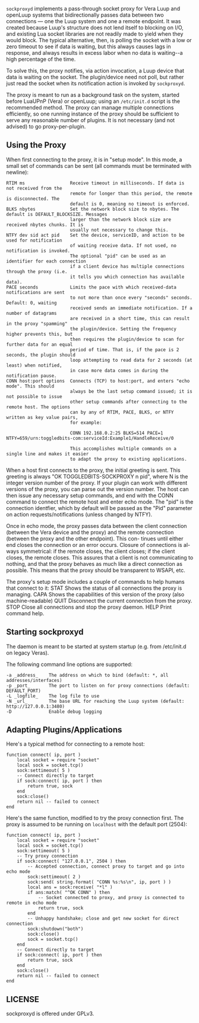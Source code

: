 `sockproxyd` implements a pass-through socket proxy for Vera Luup and openLuup systems that bidirectionally passes data between two connections &mdash; one the Luup system and one a remote endpoint. It was created because Luup's structure does not lend itself to blocking on I/O, and existing Lua socket libraries are not readily made to yield when they would block. The typical alternative, then, is polling the socket with a low or zero timeout to see if data is waiting, but this always causes lags in response, and always results in excess labor when no data is waiting--a high percentage of the time.

To solve this, the proxy notifies, via action invocation, a Luup device that data is waiting on the socket. The plugin/device need not poll, but rather just read the socket when its notification action is invoked by `sockproxyd`.

The proxy is meant to run as a background task on the system, started before LuaUPnP (Vera) or openLuup; using an `/etc/init.d` script is the recommended method. The proxy can manage multiple connections efficiently, so one running instance of the proxy should be sufficient to serve any reasonable number of plugins. It is not necessary (and not advised) to go proxy-per-plugin.

## Using the Proxy

When first connecting to the proxy, it is in "setup mode". In this mode, a small set of
commands can be sent (all commands must be terminated with newline):

    RTIM ms                 Receive timeout in milliseconds. If data is not received from the
                            remote for longer than this period, the remote is disconnected. The
                            default is 0, meaning no timeout is enforced.
    BLKS nbytes             Set the network block size to nbytes. The default is DEFAULT_BLOCKSIZE. Messages
                            larger than the network block size are received nbytes chunks. It is
                            usually not necessary to change this.
    NTFY dev sid act pid    Set the device, serviceID, and action to be used for notification
                            of waiting receive data. If not used, no notification is invoked.
                            The optional "pid" can be used as an identifier for each connection
                            if a client device has multiple connections through the proxy (i.e.
                            it tells you which connection has available data).
    PACE seconds            Limits the pace with which received-data notifications are sent
                            to not more than once every "seconds" seconds. Default: 0, waiting
                            received sends an immediate notification. If a number of datagrams
                            are received in a short time, this can result in the proxy "spamming"
                            the plugin/device. Setting the frequency higher prevents this, but
                            then requires the plugin/device to scan for further data for an equal
                            period of time. That is, if the pace is 2 seconds, the plugin should
                            loop attempting to read data for 2 seconds (at least) when notified,
                            in case more data comes in during the notification pause.
    CONN host:port options  Connects (TCP) to host:port, and enters "echo mode". This should
                            always be the last setup command issued; it is not possible to issue
                            other setup commands after connecting to the remote host. The options
                            can by any of RTIM, PACE, BLKS, or NTFY written as key value pairs,
                            for example: 
                            
                            CONN 192.168.0.2:25 BLKS=514 PACE=1 NTFY=659/urn:toggledbits-com:serviceId:Example1/HandleReceive/0
                            
                            This accomplishes multiple commands on a single line and makes it easier
                            to adapt the proxy to existing applications.

When a host first connects to the proxy, the initial greeting is sent. This greeting is always
"OK TOGGLEDBITS-SOCKPROXY n pid", where N is the integer version number of the proxy. If your
plugin can work with different versions of the proxy, you can parse out the version number. The
host can then issue any necessary setup commands, and end with the CONN command to connect the
remote host and enter echo mode. The "pid" is the connection identfier, which by default will be 
passed as the "Pid" parameter on action requests/notifications (unless changed by NTFY).

Once in echo mode, the proxy passes data between the client connection (between the Vera device
and the proxy) and the remote connection (between the proxy and the other endpoint). This con-
tinues until either end closes the connection or an error occurs. Closure of connections is al-
ways symmetrical: if the remote closes, the client closes; if the client closes, the remote
closes. This assures that a client is not communicating to nothing, and that the proxy behaves
as much like a direct connection as possible. This means that the proxy should be transparent
to WSAPI, etc.

The proxy's setup mode includes a couple of commands to help humans that connect to it:
    STAT            Shows the status of all connections the proxy is managing.
    CAPA            Shows the capabilities of this version of the proxy (also machine-readable)
    QUIT            Disconnect the current connection from the proxy.
    STOP            Close all connections and stop the proxy daemon.
    HELP            Print command help.

## Starting sockproxyd

The daemon is meant to be started at system startup (e.g. from /etc/init.d on legacy Veras).

The following command line options are supported:

    -a _address_    The address on which to bind (default: *, all addresses/interfaces)
    -p _port_       The port to listen on for proxy connections (default: DEFAULT_PORT)
    -L _logfile_    The log file to use
    -N _url_        The base URL for reaching the Luup system (default: http://127.0.0.1:3480)
    -D              Enable debug logging

## Adapting Plugins/Applications

Here's a typical method for connecting to a remote host:

```
function connect( ip, port )
	local socket = require "socket"
	local sock = socket.tcp()
	sock:settimeout( 5 )
	-- Connect directly to target
	if sock:connect( ip, port ) then
		return true, sock
	end
	sock:close()
	return nil -- failed to connect
end
```

Here's the same function, modified to try the proxy connection first. The proxy is assumed to be running on `localhost` with the default port (2504):

```
function connect( ip, port )
	local socket = require "socket"
	local sock = socket.tcp()
	sock:settimeout( 5 )
	-- Try proxy connection
	if sock:connect( "127.0.0.1", 2504 ) then
		-- Accepted connection, connect proxy to target and go into echo mode
		sock:settimeout( 2 )
		sock:send( string.format( "CONN %s:%s\n", ip, port ) )
		local ans = sock:receive( "*l" )
		if ans:match( "^OK CONN" ) then
			-- Socket connected to proxy, and proxy is connected to remote in echo mode
			return true, sock
		end
		-- Unhappy handshake; close and get new socket for direct connection
		sock:shutdown("both")
		sock:close()
		sock = socket.tcp()
	end
	-- Connect directly to target
	if sock:connect( ip, port ) then
		return true, sock
	end
	sock:close()
	return nil -- failed to connect
end
```

## LICENSE

sockproxyd is offered under GPLv3.
